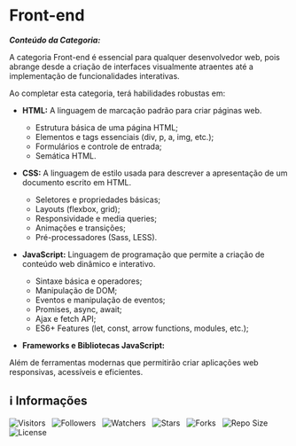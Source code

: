<!-- Título -->
# Front-end

***Conteúdo da Categoria:***

A categoria Front-end é essencial para qualquer desenvolvedor web, pois abrange desde a criação de interfaces visualmente atraentes até a implementação de funcionalidades interativas.

Ao completar esta categoria, terá habilidades robustas em:

* **HTML:** A linguagem de marcação padrão para criar páginas web.
  * Estrutura básica de uma página HTML;
  * Elementos e tags essenciais (div, p, a, img, etc.);
  * Formulários e controle de entrada;
  * Semática HTML.

* **CSS:** A linguagem de estilo usada para descrever a apresentação de um documento escrito em HTML.
  * Seletores e propriedades básicas;
  * Layouts (flexbox, grid);
  * Responsividade e media queries;
  * Animações e transições;
  * Pré-processadores (Sass, LESS).

* **JavaScript:** Linguagem de programação que permite a criação de conteúdo web dinâmico e interativo.
  * Sintaxe básica e operadores;
  * Manipulação de DOM;
  * Eventos e manipulação de eventos;
  * Promises, async, await;
  * Ajax e fetch API;
  * ES6+ Features (let, const, arrow functions, modules, etc.);

* **Frameworks e Bibliotecas JavaScript:**

Além de ferramentas modernas que permitirão criar aplicações web responsivas, acessíveis e eficientes.

<!-- Informações -->
## &#8505; Informações

![Visitors](https://api.visitorbadge.io/api/visitors?path=Devsgeeknerd%2Fcat-fro-end&label=Visitantes&labelColor=%23700070&labelStyle=none&countColor=%23000fff&style=plastic&color=%23ffffff "Total de Visitantes")
&nbsp;
![Followers](https://img.shields.io/github/followers/Devsgeeknerd?style=p&label=Seguidores&labelColor=800080&color=000fff "Total de Seguidores")
&nbsp;
![Watchers](https://img.shields.io/github/watchers/Devsgeeknerd/cat-fro-end?style=p&label=Observadores&labelColor=800080&color=000fff "Total de Observadores")
&nbsp;
![Stars](https://img.shields.io/github/stars/Devsgeeknerd/cat-fro-end?style=p&label=Estrelas&labelColor=800080&color=000fff "Total de Estrelas")
&nbsp;
![Forks](https://img.shields.io/github/forks/Devsgeeknerd/cat-fro-end?style=p&label=Bifurcações&labelColor=800080&color=000fff "Total de Bifurcações")
&nbsp;
![Repo Size](https://img.shields.io/github/repo-size/Devsgeeknerd/cat-fro-end?style=p&label=Tamanho&labelColor=800080&color=000fff "Tamanho do Repositório")
&nbsp;
![License](https://img.shields.io/github/license/Devsgeeknerd/cat-fro-end?style=p&label=Licença&labelColor=800080&color=000fff "Licença do Repositório")
